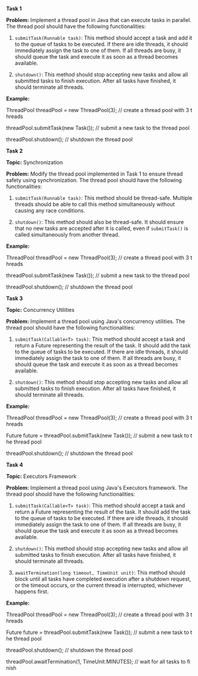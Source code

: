 **Task 1**

**Problem:** Implement a thread pool in Java that can execute tasks in parallel. The thread pool should have the following functionalities:

1. `submitTask(Runnable task)`: This method should accept a task and add it to the queue of tasks to be executed. If there are idle threads, it should immediately assign the task to one of them. If all threads are busy, it should queue the task and execute it as soon as a thread becomes available.
    
2. `shutdown()`: This method should stop accepting new tasks and allow all submitted tasks to finish execution. After all tasks have finished, it should terminate all threads.
    

**Example:**

ThreadPool threadPool = new ThreadPool(3); // create a thread pool with 3 threads

threadPool.submitTask(new Task()); // submit a new task to the thread pool

threadPool.shutdown(); // shutdown the thread pool

**Task 2**

**Topic:** Synchronization

**Problem:** Modify the thread pool implemented in Task 1 to ensure thread safety using synchronization. The thread pool should have the following functionalities:

1. `submitTask(Runnable task)`: This method should be thread-safe. Multiple threads should be able to call this method simultaneously without causing any race conditions.
    
2. `shutdown()`: This method should also be thread-safe. It should ensure that no new tasks are accepted after it is called, even if `submitTask()` is called simultaneously from another thread.
    

**Example:**

ThreadPool threadPool = new ThreadPool(3); // create a thread pool with 3 threads

threadPool.submitTask(new Task()); // submit a new task to the thread pool

threadPool.shutdown(); // shutdown the thread pool

**Task 3**

**Topic:** Concurrency Utilities

**Problem:** Implement a thread pool using Java's concurrency utilities. The thread pool should have the following functionalities:

1. `submitTask(Callable<T> task)`: This method should accept a task and return a Future representing the result of the task. It should add the task to the queue of tasks to be executed. If there are idle threads, it should immediately assign the task to one of them. If all threads are busy, it should queue the task and execute it as soon as a thread becomes available.
    
2. `shutdown()`: This method should stop accepting new tasks and allow all submitted tasks to finish execution. After all tasks have finished, it should terminate all threads.
    

**Example:**

ThreadPool threadPool = new ThreadPool(3); // create a thread pool with 3 threads

Future<Integer> future = threadPool.submitTask(new Task()); // submit a new task to the thread pool

threadPool.shutdown(); // shutdown the thread pool

**Task 4**

**Topic:** Executors Framework

**Problem:** Implement a thread pool using Java's Executors framework. The thread pool should have the following functionalities:

1. `submitTask(Callable<T> task)`: This method should accept a task and return a Future representing the result of the task. It should add the task to the queue of tasks to be executed. If there are idle threads, it should immediately assign the task to one of them. If all threads are busy, it should queue the task and execute it as soon as a thread becomes available.
    
2. `shutdown()`: This method should stop accepting new tasks and allow all submitted tasks to finish execution. After all tasks have finished, it should terminate all threads.
    
3. `awaitTermination(long timeout, TimeUnit unit)`: This method should block until all tasks have completed execution after a shutdown request, or the timeout occurs, or the current thread is interrupted, whichever happens first.
    

**Example:**

ThreadPool threadPool = new ThreadPool(3); // create a thread pool with 3 threads

Future<Integer> future = threadPool.submitTask(new Task()); // submit a new task to the thread pool

threadPool.shutdown(); // shutdown the thread pool

threadPool.awaitTermination(1, TimeUnit.MINUTES); // wait for all tasks to finish